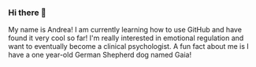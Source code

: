 ### Hi there 👋

My name is Andrea! 
I am currently learning how to use GitHub and have found it very cool so far! I'm really interested in emotional regulation and want to eventually become a clinical psychologist. A fun fact about me is I have a one year-old German Shepherd dog named Gaia! 
<!--
**AndreaNCaro/AndreaNCaro** is a ✨ _special_ ✨ repository because its `README.md` (this file) appears on your GitHub profile.

Here are some ideas to get you started:

- 🔭 I’m currently working on ...
- 🌱 I’m currently learning ...
- 👯 I’m looking to collaborate on ...
- 🤔 I’m looking for help with ...
- 💬 Ask me about ...
- 📫 How to reach me: ...
- 😄 Pronouns: ...
- ⚡ Fun fact: ...
-->
